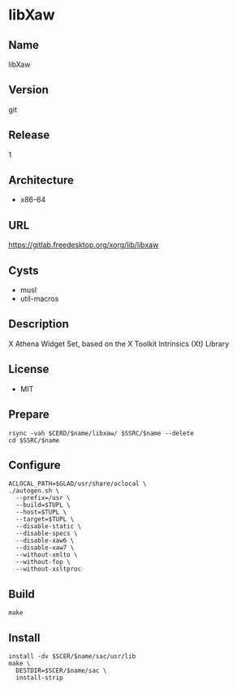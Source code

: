 # libXaw

## Name
libXaw

## Version
git

## Release
1

## Architecture
* x86-64

## URL
https://gitlab.freedesktop.org/xorg/lib/libxaw

## Cysts
* musl
* util-macros

## Description
X Athena Widget Set, based on the X Toolkit Intrinsics (Xt) Library

## License
* MIT

## Prepare
```shell
rsync -vah $CERD/$name/libxaw/ $SSRC/$name --delete
cd $SSRC/$name
```

## Configure
```shell
ACLOCAL_PATH=$GLAD/usr/share/aclocal \
./autogen.sh \
  --prefix=/usr \
  --build=$TUPL \
  --host=$TUPL \
  --target=$TUPL \
  --disable-static \
  --disable-specs \
  --disable-xaw6 \
  --disable-xaw7 \
  --without-xmlto \
  --without-fop \
  --without-xsltproc
```

## Build
```shell
make
```

## Install
```shell
install -dv $SCER/$name/sac/usr/lib
make \
  DESTDIR=$SCER/$name/sac \
  install-strip
```
